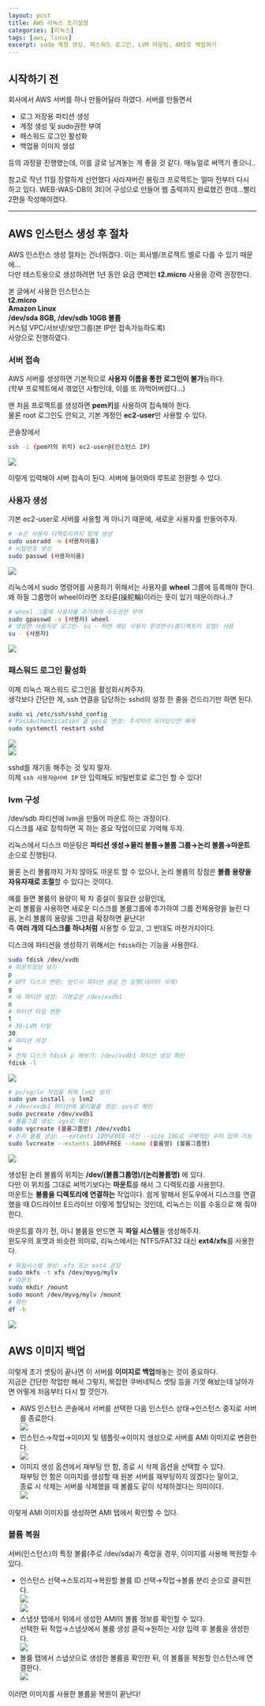 ```yaml
---
layout: post
title: AWS 리눅스 초기설정
categories: [리눅스]
tags: [aws, linux]
excerpt: sudo 계정 생성, 패스워드 로그인, LVM 마운팅, AMI로 백업하기 
---
```


## 시작하기 전

회사에서 AWS 서버를 하나 만들어달라 하였다. 서버를 만들면서

* 로그 저장용 파티션 생성
* 계정 생성 및 sudo권한 부여
* 패스워드 로그인 활성화
* 백업용 이미지 생성

등의 과정을 진행했는데, 이를 글로 남겨놓는 게 좋을 것 같다. 매뉴얼로 써먹기 좋으니..

참고로 작년 11월 장렬하게 선언했다 사라져버린 봄링크 프로젝트는 얼마 전부터 다시 하고 있다.
WEB-WAS-DB의 3티어 구성으로 만들어 웹 출력까지 완료했긴 한데...빨리 2편을 작성해야겠다.

---

## AWS 인스턴스 생성 후 절차

AWS 인스턴스 생성 절차는 건너뛰겠다. 이는 회사별/프로젝트 별로 다를 수 있기 때문에...  
다만 테스트용으로 생성하려면 1년 동안 요금 면제인 **t2.micro** 사용을 강력 권장한다.

본 글에서 사용한 인스턴스는  
**t2.micro**  
**Amazon Linux**  
**/dev/sda 8GB, /dev/sdb 10GB 볼륨**  
커스텀 VPC/서브넷/보안그룹(본 IP만 접속가능하도록)  
사양으로 진행하였다.

### 서버 접속

AWS 서버를 생성하면 기본적으로 **사용자 이름을 통한 로그인이 불가**능하다.  
(학부 프로젝트에서 겪었던 사항인데, 이를 또 까먹어버렸다...)  

맨 처음 프로젝트를 생성하면 **pem키**를 사용하여 접속해야 한다.  
물론 root 로그인도 안되고, 기본 계정인 **ec2-user**만 사용할 수 있다.

콘솔창에서  
```bash
ssh -i (pem키의 위치) ec2-user@(인스턴스 IP)
```

![](https://velog.velcdn.com/images/kaebalkreator/post/28a71504-4710-4ca9-97ba-6d09eb0ed900/image.png)

이렇게 입력해야 서버 접속이 된다. 서버에 들어와야 루트로 전환할 수 있다.

### 사용자 생성

기본 ec2-user로 서버를 사용할 게 아니기 때문에, 새로운 사용자를 만들어주자.

```bash
# -m은 사용자 디렉토리까지 함께 생성
sudo useradd -m (사용자이름)
# 비밀번호 생성
sudo passwd (사용자이름)
```

![](https://velog.velcdn.com/images/kaebalkreator/post/deac5b49-4ed3-441f-9bfb-5b8b135fb083/image.png)

리눅스에서 sudo 명령어를 사용하기 위해서는 사용자를 **wheel** 그룹에 등록해야 한다.  
왜 하필 그룹명이 wheel이라면 조타륜(操舵輪)이라는 뜻이 있기 때문이라나..?

```bash
# wheel 그룹에 사용자를 추가하여 수도권한 부여
sudo gpasswd -a (사용자) wheel
# 생성한 사용자로 로그인- su - 하면 해당 사용자 환경변수(홈디렉토리 포함) 사용
su - (사용자)
```

![](https://velog.velcdn.com/images/kaebalkreator/post/34a6099a-5ff7-457a-bc23-454576beb4ad/image.png)

### 패스워드 로그인 활성화

이제 리눅스 패스워드 로그인을 활성화시켜주자.  
생각보다 간단한 게, ssh 연결을 담당하는 sshd의 설정 한 줄을 건드리기만 하면 된다.

```bash
sudo vi /etc/ssh/sshd_config
# PassAuthemtication 을 yes로 변경: 주석처리 되어있으면 해제
sudo systemctl restart sshd
```

![](https://velog.velcdn.com/images/kaebalkreator/post/51238424-bd34-4562-9afa-6b1b2f9a97ef/image.png)  
![](https://velog.velcdn.com/images/kaebalkreator/post/ed20b833-4555-4906-ba0e-3e39177f38fd/image.png)

sshd를 재기동 해주는 것 잊지 말자.  
이제 ```ssh 사용자@서버 IP``` 만 입력해도 비밀번호로 로그인 할 수 있다! 

### lvm 구성

/dev/sdb 파티션에 lvm을 만들어 마운트 하는 과정이다.  
디스크를 새로 장착하면 꼭 하는 중요 작업이므로 기억해 두자.  

리눅스에서 디스크 마운팅은 **파티션 생성→물리 볼륨→볼륨 그룹→논리 볼륨→마운트** 순으로 진행된다.

물론 논리 볼륨까지 가지 않아도 마운트 할 수 있으나, 논리 볼륨의 장점은 **볼륨 용량을 자유자재로 조절**할 수 있다는 것이다.

예를 들면 볼륨의 용량이 꽉 차 증설이 필요한 상황인데,  
논리 볼륨을 사용하면 새로운 디스크를 볼륨그룹에 추가하여 그룹 전체용량을 늘린 다음, 논리 볼륨의 용량을 그만큼 확장하면 끝난다!  
즉 **여러 개의 디스크를 하나처럼** 사용할 수 있고, 그 반대도 마찬가지이다.

디스크에 파티션을 생성하기 위해서는 ```fdisk```라는 기능을 사용한다.

```bash
sudo fdisk /dev/xvdb
# 마운트정보 보기
p
# GPT 디스크 변환: 반드시 파티션 생성 전 실행(데이터 삭제)
g
# 새 파티션 생성: 기본값은 /dev/xvdb1
n
# 파티션 타잎 변환
t
# 30-LVM 타잎
30
# 파티션 저장
w
# 전체 디스크 fdisk p 해보기: /dev/xvdb1 파티션 생성 확인
fdisk -l
```

![](https://velog.velcdn.com/images/kaebalkreator/post/761247bb-50b8-42f1-bc3b-a7b60b1794d6/image.png)

```bash
# pv/vg/lv 작업을 위해 lvm2 설치
sudo yum install -y lvm2
# /dev/xvdb1 파티션에 물리볼륨 생성: pvs로 확인
sudo pvcreate /dev/xvdb1
# 볼륨그룹 생성: vgs로 확인
sudo vgcreate (볼륨그룹명) /dev/xvdb1
# 논리 볼륨 생성: --extents 100%FREE 대신 --size 10G로 구체적인 수치 입력 가능
sudo lvcreate --extents 100%FREE --name (볼륨명) (볼륨그룹명)
```

![](https://velog.velcdn.com/images/kaebalkreator/post/08ba4f00-db49-4fec-bc84-d87daa85ea52/image.png)

생성된 논리 볼륨의 위치는 **/dev/(볼륨그룹명)/(논리볼륨명)** 에 있다.  
다만 이 위치를 그대로 써먹기보다는 **마운트**를 해서 그 디렉토리를 사용한다.  
마운트는 **볼륨을 디렉토리에 연결하는** 작업이다. 쉽게 말해서 윈도우에서 디스크를 연결했을 때 D드라이브 E드라이브 이렇게 할당되는 것인데, 리눅스는 이를 수동으로 해 줘야 한다.

마운트를 하기 전, 아니 볼륨을 만드면 꼭 **파일 시스템**을 생성해주자.  
윈도우의 포맷과 비슷한 의미로, 리눅스에서는 NTFS/FAT32 대신 **ext4/xfs**를 사용한다.

```bash
# 파일시스템 생성: xfs 또는 ext4 권장
sudo mkfs -t xfs /dev/myvg/mylv
# 마운트
sudo mkdir /mount
sudo mount /dev/myvg/mylv /mount
# 확인
df -h
```

![](https://velog.velcdn.com/images/kaebalkreator/post/90ef60bf-3bee-4061-9df3-9a8bb2a62158/image.png)

## AWS 이미지 백업

이렇게 초기 셋팅이 끝나면 이 서버를 **이미지로 백업**해놓는 것이 중요하다.  
지금은 간단한 작업만 해서 그렇지, 복잡한 쿠버네틱스 셋팅 등을 기껏 해놨는데 날아가면 어떻게 처음부터 다시 할 것인가.  

* AWS 인스턴스 콘솔에서 서버를 선택한 다음 인스턴스 상태→인스턴스 중지로 서버를 종료한다.  
![](https://velog.velcdn.com/images/kaebalkreator/post/79250640-fd83-403f-a2d7-d568c2ee5f43/image.png)  
* 인스턴스→작업→이미지 및 템플릿→이미지 생성으로 서버를 AMI 이미지로 변환한다.  
![](https://velog.velcdn.com/images/kaebalkreator/post/ffb77727-29f7-40da-93f4-ed2587068144/image.png)  
* 이미지 생성 옵션에서 재부팅 안 함, 종료 시 삭제 옵션을 선택할 수 있다.  
  재부팅 안 함은 이미지를 생성할 때 원본 서버를 재부팅하지 않겠다는 말이고,  
  종료 시 삭제는 서버를 삭제했을 때 볼륨도 같이 삭제하겠다는 의미이다.  
![](https://velog.velcdn.com/images/kaebalkreator/post/cdea3f9b-2205-4fd1-91da-fe32ff33c466/image.png)  

이렇게 AMI 이미지를 생성하면 AMI 탭에서 확인할 수 있다.

### 볼륨 복원

서버(인스턴스)의 특정 볼륨(주로 /dev/sda)가 죽었을 경우, 이미지를 사용해 복원할 수 있다.

* 인스턴스 선택→스토리지→복원할 볼륨 ID 선택→작업→볼륨 분리 순으로 클릭한다.  
![](https://velog.velcdn.com/images/kaebalkreator/post/4217e1f3-999d-4efc-8d47-32ec4e9fc9dd/image.png)  
![](https://velog.velcdn.com/images/kaebalkreator/post/d229dafc-6ed3-4086-87ff-0c0298828b9b/image.png)  
* 스냅샷 탭에서 위에서 생성한 AMI의 볼륨 정보를 확인할 수 있다.  
선택한 뒤 작업→스냅샷에서 볼륨 생성 클릭→원하는 사양 입력 후 볼륨을 생성한다.  
![](https://velog.velcdn.com/images/kaebalkreator/post/9431a098-58f6-4ae3-b820-8ea302decfe9/image.png)  
* 볼륨 탭에서 스냅샷으로 생성한 볼륨을 확인한 뒤, 이 볼륨을 복원할 인스턴스에 연결한다.  
![](https://velog.velcdn.com/images/kaebalkreator/post/51abecb9-1845-416a-ae08-a4ceafef63f3/image.png)

이러면 이미지를 사용한 볼륨을 복원이 끝난다!